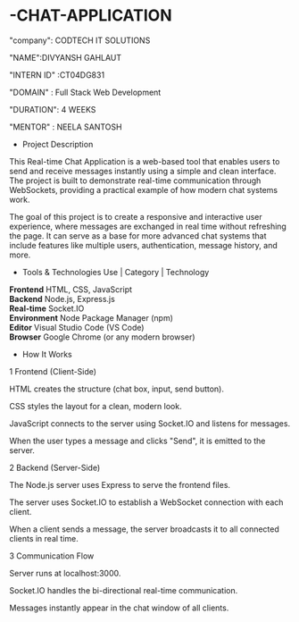 # -CHAT-APPLICATION

"company": CODTECH IT SOLUTIONS

"NAME":DIVYANSH GAHLAUT

"INTERN ID" :CT04DG831

"DOMAIN" : Full Stack Web Development

"DURATION": 4 WEEKS

"MENTOR" : NEELA SANTOSH

* Project Description
  
This Real-time Chat Application is a web-based tool that enables users to send and receive messages instantly using a simple and clean interface. The project is built to demonstrate real-time communication through WebSockets, providing a practical example of how modern chat systems work.

The goal of this project is to create a responsive and interactive user experience, where messages are exchanged in real time without refreshing the page. It can serve as a base for more advanced chat systems that include features like multiple users, authentication, message history, and more.

* Tools & Technologies Use
  | Category        | Technology                            

**Frontend**     HTML, CSS, JavaScript                 
**Backend**      Node.js, Express.js                   
**Real-time**    Socket.IO                             
**Environment**  Node Package Manager (npm)            
**Editor**       Visual Studio Code (VS Code)          
**Browser**      Google Chrome (or any modern browser) 

* How It Works
  
 1 Frontend (Client-Side)

HTML creates the structure (chat box, input, send button).

CSS styles the layout for a clean, modern look.

JavaScript connects to the server using Socket.IO and listens for messages.

When the user types a message and clicks "Send", it is emitted to the server.

2 Backend (Server-Side)

The Node.js server uses Express to serve the frontend files.

The server uses Socket.IO to establish a WebSocket connection with each client.

When a client sends a message, the server broadcasts it to all connected clients in real time.

3 Communication Flow

Server runs at localhost:3000.

Socket.IO handles the bi-directional real-time communication.

Messages instantly appear in the chat window of all clients.

